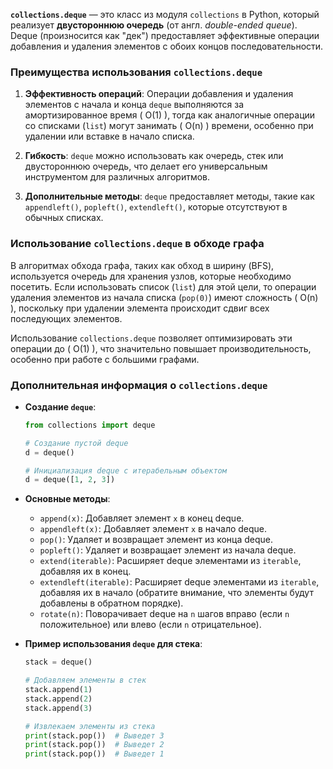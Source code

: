 **`collections.deque`** — это класс из модуля `collections` в Python, который реализует **двустороннюю очередь** (от англ. *double-ended queue*). Deque (произносится как "дек") предоставляет эффективные операции добавления и удаления элементов с обоих концов последовательности.

### **Преимущества использования `collections.deque`**

1. **Эффективность операций**: Операции добавления и удаления элементов с начала и конца `deque` выполняются за амортизированное время \( O(1) \), тогда как аналогичные операции со списками (`list`) могут занимать \( O(n) \) времени, особенно при удалении или вставке в начало списка.

2. **Гибкость**: `deque` можно использовать как очередь, стек или двустороннюю очередь, что делает его универсальным инструментом для различных алгоритмов.

3. **Дополнительные методы**: `deque` предоставляет методы, такие как `appendleft()`, `popleft()`, `extendleft()`, которые отсутствуют в обычных списках.

### **Использование `collections.deque` в обходе графа**

В алгоритмах обхода графа, таких как обход в ширину (BFS), используется очередь для хранения узлов, которые необходимо посетить. Если использовать список (`list`) для этой цели, то операции удаления элементов из начала списка (`pop(0)`) имеют сложность \( O(n) \), поскольку при удалении элемента происходит сдвиг всех последующих элементов.

Использование `collections.deque` позволяет оптимизировать эти операции до \( O(1) \), что значительно повышает производительность, особенно при работе с большими графами.


### **Дополнительная информация о `collections.deque`**

- **Создание `deque`**:

  ```python
  from collections import deque

  # Создание пустой deque
  d = deque()

  # Инициализация deque с итерабельным объектом
  d = deque([1, 2, 3])
  ```

- **Основные методы**:

  - `append(x)`: Добавляет элемент `x` в конец deque.
  - `appendleft(x)`: Добавляет элемент `x` в начало deque.
  - `pop()`: Удаляет и возвращает элемент из конца deque.
  - `popleft()`: Удаляет и возвращает элемент из начала deque.
  - `extend(iterable)`: Расширяет deque элементами из `iterable`, добавляя их в конец.
  - `extendleft(iterable)`: Расширяет deque элементами из `iterable`, добавляя их в начало (обратите внимание, что элементы будут добавлены в обратном порядке).
  - `rotate(n)`: Поворачивает deque на `n` шагов вправо (если `n` положительное) или влево (если `n` отрицательное).

- **Пример использования `deque` для стека**:

  ```python
  stack = deque()

  # Добавляем элементы в стек
  stack.append(1)
  stack.append(2)
  stack.append(3)

  # Извлекаем элементы из стека
  print(stack.pop())  # Выведет 3
  print(stack.pop())  # Выведет 2
  print(stack.pop())  # Выведет 1
  ```
